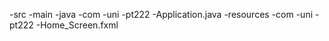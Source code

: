 -src
    -main
       -java
            -com
                -uni
                    -pt222
                        -Application.java
        -resources
            -com
                -uni
                    -pt222
                        -Home_Screen.fxml
